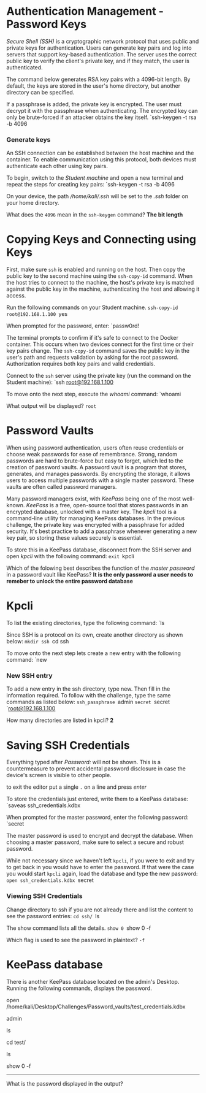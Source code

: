 # Authentication Management - Password Keys

_Secure Shell (SSH)_ is a cryptographic network protocol that uses public and private keys for authentication. Users can generate key pairs and log into servers that support key-based authentication. The server uses the correct public key to verify the client's private key, and if they match, the user is authenticated.

The command below generates RSA key pairs with a 4096-bit length. By default, the keys are stored in the user's home directory, but another directory can be specified.

If a passphrase is added, the private key is encrypted. The user must decrypt it with the passphrase when authenticating. The encrypted key can only be brute-forced if an attacker obtains the key itself.
`ssh-keygen -t rsa -b 4096
### Generate keys

An SSH connection can be established between the host machine and the container. To enable communication using this protocol, both devices must authenticate each other using key pairs.

To begin, switch to the _Student machine_ and open a new terminal and repeat the steps for creating key pairs:
`ssh-keygen -t rsa -b 4096

On your device, the path _/home/kali/.ssh_ will be set to the _.ssh_ folder on your home directory.

What does the `4096` mean in the `ssh-keygen` command? **The bit length**
# Copying Keys and Connecting using Keys

First, make sure `ssh` is enabled and running on the host. Then copy the public key to the second machine using the `ssh-copy-id` command. When the host tries to connect to the machine, the host's private key is matched against the public key in the machine, authenticating the host and allowing it access.

Run the following commands on your Student machine.
`ssh-copy-id root@192.168.1.100
`yes

When prompted for the password, enter:
`passw0rd!

The terminal prompts to confirm if it's safe to connect to the Docker container. This occurs when two devices connect for the first time or their key pairs change. The `ssh-copy-id` command saves the public key in the user's path and requests validation by asking for the root password. Authorization requires both key pairs and valid credentials.

Connect to the `ssh` server using the private key (run the command on the Student machine):
`ssh root@192.168.1.100

To move onto the next step, execute the _whoami_ command:
`whoami

What output will be displayed? `root`
# Password Vaults

When using password authentication, users often reuse credentials or choose weak passwords for ease of remembrance. Strong, random passwords are hard to brute-force but easy to forget, which led to the creation of password vaults. A password vault is a program that stores, generates, and manages passwords. By encrypting the storage, it allows users to access multiple passwords with a single master password. These vaults are often called password managers.

Many password managers exist, with _KeePass_ being one of the most well-known. _KeePass_ is a free, open-source tool that stores passwords in an encrypted database, unlocked with a master key. The _kpcli_ tool is a command-line utility for managing KeePass databases. In the previous challenge, the private key was encrypted with a passphrase for added security. It's best practice to add a passphrase whenever generating a new key pair, so storing these values securely is essential.

To store this in a KeePass database, disconnect from the SSH server and open _kpcli_ with the following command:
`exit
`kpcli

Which of the folowing best describes the function of the _master password_ in a password vault like KeePass? **It is the only password a user needs to remeber to unlock the entire password database**
# Kpcli

To list the existing directories, type the following command:
`ls

Since SSH is a protocol on its own, create another directory as shown below:
`mkdir ssh
`cd ssh

To move onto the next step lets create a new entry with the following command:
`new
### New SSH entry

To add a new entry in the ssh directory, type new. Then fill in the information required. To follow with the challenge, type the same commands as listed below:
`ssh_passphrase
`admin
`secret
`secret
`root@192.168.1.100

How many directories are listed in kpcli? **2**
# Saving SSH Credentials

Everything typed after _Password:_ will not be shown. This is a countermeasure to prevent accidental password disclosure in case the device's screen is visible to other people.

to exit the editor put a single `.` on a line and press _enter_

To store the credentials just entered, write them to a KeePass database:
`saveas ssh_credentials.kdbx

When prompted for the master password, enter the following password:
`secret

The master password is used to encrypt and decrypt the database. When choosing a master password, make sure to select a secure and robust password.

While not necessary since we haven't left `kpcli`, if you were to exit and try to get back in you would have to enter the password. If that were the case you would start `kpcli` again, load the database and type the new password:
`open ssh_credentials.kdbx
`secret
### Viewing SSH Credentials

Change directory to ssh if you are not already there and list the content to see the password entries:
`cd ssh/
`ls

The show command lists all the details.
`show 0
`show 0 -f

Which flag is used to see the password in plaintext? `-f`
# KeePass database

There is another KeePass database located on the admin's Desktop. Running the following commands, displays the password.

open /home/kali/Desktop/Challenges/Password_vaults/test_credentials.kdbx

admin

ls

cd test/

ls

show 0 -f

---

What is the password displayed in the output?